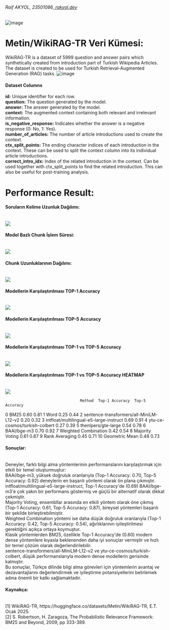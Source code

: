 <h6>Raif AKYOL, 23501086,<a href="https://rakyol.dev/"> rakyol.dev</a></h6>

![image](https://github.com/user-attachments/assets/87125c2e-c89f-41e4-94c3-4b296b8ee241)

# Metin/WikiRAG-TR Veri Kümesi:

WikiRAG-TR is a dataset of 5999 question and answer pairs which synthetically created from introduction part of Turkish Wikipedia Articles. The dataset is created to be used for Turkish Retrieval-Augmented Generation (RAG) tasks.
![image](https://github.com/user-attachments/assets/0fa9234a-2f4c-459c-8c9e-d9508a09fdc9)

<h4>Dataset Columns</h4>
<b>id:</b> Unique identifier for each row.<br>
<b>question:</b> The question generated by the model.<br>
<b>answer:</b> The answer generated by the model.<br>
<b>context:</b> The augmented context containing both relevant and irrelevant information.<br>
<b>is_negative_response:</b> Indicates whether the answer is a negative response (0: No, 1: Yes).<br>
<b>number_of_articles:</b> The number of article introductions used to create the context.<br>
<b>ctx_split_points:</b> The ending character indices of each introduction in the context. These can be used to split the context column into its individual article introductions.<br>
<b>correct_intro_idx:</b> Index of the related introduction in the context. Can be used together with ctx_split_points to find the related introduction. This can also be useful for post-training analysis.<br>

# Performance Result:

<h4>Soruların Kelime Uzunluk Dağılımı:</h4>
<br/>
<img src="https://github.com/raifakyol/LLM_WikiRAG-TR/blob/main/result/soru_uzunluk.png" width="auto">
<br/>

<h4>Model Bazlı Chunk İşlem Süresi:</h4>
<br/>
<img src="https://github.com/raifakyol/LLM_WikiRAG-TR/blob/main/result/chunk_islem_suresi.png" width="auto">
<br/>

<h4>Chunk Uzunluklarının Dağılımı:</h4>
<br/>
<img src="https://github.com/raifakyol/LLM_WikiRAG-TR/blob/main/result/chunk_uzunluk_dagilimi.png" width="auto">
<br/>

<h4>Modellerin Karşılaştırılması TOP-1 Accuracy</h4>
<br/>
<img src="https://github.com/raifakyol/LLM_WikiRAG-TR/blob/main/result/top1_accuracy.png" width="auto">
<br/>

<h4>Modellerin Karşılaştırılması TOP-5 Accuracy</h4>
<br/>
<img src="https://github.com/raifakyol/LLM_WikiRAG-TR/blob/main/result/top5_accuracy.png" width="auto">
<br/>

<h4>Modellerin Karşılaştırılması TOP-1 vs TOP-5 Accuracy</h4>
<br/>
<img src="https://github.com/raifakyol/LLM_WikiRAG-TR/blob/main/result/top1vstop5_accuracu.png" width="auto">
<br/>

<h4>Modellerin Karşılaştırılması TOP-1 vs TOP-5 Accuracy HEATMAP</h4>
<br/>
<img src="https://github.com/raifakyol/LLM_WikiRAG-TR/blob/main/result/accuracy_heatmap.png" width="auto">
<br/>

                                     Method  Top-1 Accuracy  Top-5 Accuracy
0                                      BM25            0.60            0.81
1                                      Word            0.25            0.44
2   sentence-transformers/all-MiniLM-L12-v2            0.20            0.32
3   intfloat/multilingual-e5-large-instruct            0.69            0.91
4             ytu-ce-cosmos/turkish-colbert            0.27            0.39
5                       thenlpers/gte-large            0.54            0.78
6                               BAAI/bge-m3            0.70            0.92
7                      Weighted Combination            0.42            0.54
8                           Majority Voting            0.61            0.87
9                            Rank Averaging            0.45            0.71
10                           Geometric Mean            0.48            0.73


<h4>Sonuçlar:</h4><br/>
Deneyler, farklı bilgi alma yöntemlerinin performanslarını karşılaştırmak için etkili bir temel oluşturmuştur:<br/>
BAAI/bge-m3, yüksek doğruluk oranlarıyla (Top-1 Accuracy: 0.70, Top-5 Accuracy: 0.92) deneylerin en başarılı yöntemi olarak ön plana çıkmıştır.<br/>
intfloat/multilingual-e5-large-instruct, Top-1 Accuracy'de (0.69) BAAI/bge-m3'e çok yakın bir performans göstermiş ve güçlü bir alternatif olarak dikkat çekmiştir.<br/>
Majority Voting, ensembllar arasında en etkili yöntem olarak öne çıkmış (Top-1 Accuracy: 0.61, Top-5 Accuracy: 0.87), bireysel yöntemleri başarılı bir şekilde birleştirebilmiştir.<br/>
Weighted Combination yöntemi ise daha düşük doğruluk oranlarıyla (Top-1 Accuracy: 0.42, Top-5 Accuracy: 0.54), ağırlıklarının iyileştirilmesi gerektiğini açıkça ortaya koymuştur.<br/>
Klasik yöntemlerden BM25, özellikle Top-1 Accuracy'de (0.60) modern dense yöntemlere kıyasla beklenenden daha iyi sonuçlar vermiştir ve hızlı bir temel çözüm olarak değerlendirilebilir.<br/>
sentence-transformers/all-MiniLM-L12-v2 ve ytu-ce-cosmos/turkish-colbert, düşük performanslarıyla modern dense modellerin gerisinde kalmıştır.<br/>
Bu sonuçlar, Türkçe dilinde bilgi alma görevleri için yöntemlerin avantaj ve dezavantajlarını değerlendirmek ve iyileştirme potansiyellerini belirlemek adına önemli bir katkı sağlamaktadır.<br/>


<h4>Kaynakça:</h4><br/>
[1]	WikiRAG-TR, https://huggingface.co/datasets/Metin/WikiRAG-TR, E.T. Ocak 2025.<br/>
[2]	S. Robertson, H. Zaragoza, The Probabilistic Relevance Framework: BM25 and Beyond, 2009, pp 333-389.<br/>

